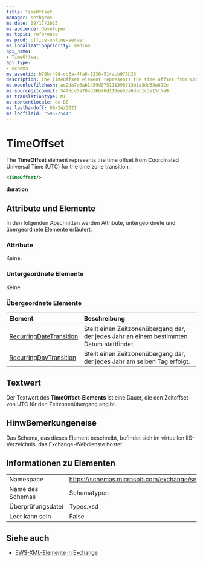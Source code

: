 ```yaml
---
title: TimeOffset
manager: sethgros
ms.date: 09/17/2015
ms.audience: Developer
ms.topic: reference
ms.prod: office-online-server
ms.localizationpriority: medium
api_name:
- TimeOffset
api_type:
- schema
ms.assetid: b70bf498-cc3a-4fa6-8236-514acb973b33
description: The TimeOffset element represents the time offset from Coordinated Universal Time (UTC) for the time zone transition.
ms.openlocfilehash: ac2da7d6ab1d59d075111390513b1a3dd58a892e
ms.sourcegitcommit: 54f6cd5a704b36b76d110ee53a6d6c1c3e15f5a9
ms.translationtype: MT
ms.contentlocale: de-DE
ms.lasthandoff: 09/24/2021
ms.locfileid: "59522544"
---
```

# <a name="timeoffset"></a>TimeOffset

The **TimeOffset** element represents the time offset from Coordinated Universal Time (UTC) for the time zone transition. 
  
```XML
<TimeOffset/>
```

 **duration**
## <a name="attributes-and-elements"></a>Attribute und Elemente

In den folgenden Abschnitten werden Attribute, untergeordnete und übergeordnete Elemente erläutert.
  
### <a name="attributes"></a>Attribute

Keine.
  
### <a name="child-elements"></a>Untergeordnete Elemente

Keine.
  
### <a name="parent-elements"></a>Übergeordnete Elemente

|**Element**|**Beschreibung**|
|:-----|:-----|
|[RecurringDateTransition](recurringdatetransition.md) <br/> |Stellt einen Zeitzonenübergang dar, der jedes Jahr an einem bestimmten Datum stattfindet.  <br/> |
|[RecurringDayTransition](recurringdaytransition.md) <br/> |Stellt einen Zeitzonenübergang dar, der jedes Jahr am selben Tag erfolgt.  <br/> |
   
## <a name="text-value"></a>Textwert

Der Textwert des **TimeOffset-Elements** ist eine Dauer, die den Zeitoffset von UTC für den Zeitzonenübergang angibt. 
  
## <a name="remarks"></a>HinwBemerkungeneise

Das Schema, das dieses Element beschreibt, befindet sich im virtuellen IIS-Verzeichnis, das Exchange-Webdienste hostet.
  
## <a name="element-information"></a>Informationen zu Elementen

|||
|:-----|:-----|
|Namespace  <br/> |https://schemas.microsoft.com/exchange/services/2006/types  <br/> |
|Name des Schemas  <br/> |Schematypen  <br/> |
|Überprüfungsdatei  <br/> |Types.xsd  <br/> |
|Leer kann sein  <br/> |False  <br/> |
   
## <a name="see-also"></a>Siehe auch



- [EWS-XML-Elemente in Exchange](ews-xml-elements-in-exchange.md)

